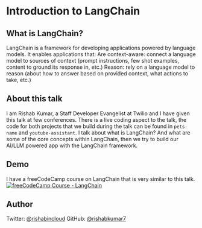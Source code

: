 # Introduction to LangChain

## What is LangChain?

LangChain is a framework for developing applications powered by language models. It enables applications that:
Are context-aware: connect a language model to sources of context (prompt instructions, few shot examples, content to ground its response in, etc.)
Reason: rely on a language model to reason (about how to answer based on provided context, what actions to take, etc.)

## About this talk

I am Rishab Kumar, a Staff Developer Evangelist at Twilio and I have given this talk at few conferences. There is a live coding aspect to the talk, the code for both projects that we build during the talk can be found in `pets-name` and `youtube-assistant`.
I talk about what is LangChain? And what are some of the core concepts within LangChain, then we try to build our AI/LLM powered app with the LangChain framework.

## Demo

I have a freeCodeCamp course on LangChain that is very similar to this talk.
[![freeCodeCamp Course - LangChain](https://img.youtube.com/vi/lG7Uxts9SXs/0.jpg)](https://www.youtube.com/watch?v=lG7Uxts9SXs)

## Author

Twitter: [@rishabincloud](https://x.com/rishabincloud)
GitHub: [@rishabkumar7](https://github.com/rishabkumar7)
